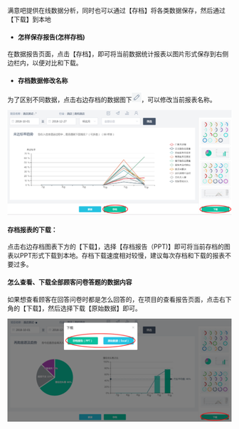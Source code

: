 满意吧提供在线数据分析，同时也可以通过【存档】将各类数据保存，然后通过【下载】到本地

* #### **怎样保存报告\(怎样存档\)**

在数据报告页面，点击【存档】，即可将当前数据统计报表以图片形式保存到右侧边栏内，以便对比和下载。

* #### **存档数据修改名称**

为了区别不同数据，点击右边存档的数据图下![](/assets/WX20181227-130349.png)，可以修改当前报表名称。

![](/assets/25345.png)

#### **存档报表的下载：**

点击右边存档图表下方的【下载】，选择【存档报告（PPT\)】即可将当前存档的图表以PPT形式下载到本地。存档下载速度相对较慢，建议每次存档和下载的报表不要过多。

#### **怎么查看、下载全部顾客问卷答题的数据内容**

如果想查看顾客在回答问卷时都是怎么回答的，在项目的查看报告页面，点击右下角的【下载】，然后选择下载【原始数据】即可。

![](/assets/448.png)

